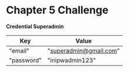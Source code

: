 # Chapter 5 Challenge


**Credential Superadmin**

  | Key           | Value                  |
  | ------------- | ---------------------- |
  | "email"       | "superadmin@gmail.com" |
  | "password"    | "inipwadmin123"        |